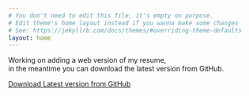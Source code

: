 ```yaml
---
# You don't need to edit this file, it's empty on purpose.
# Edit theme's home layout instead if you wanna make some changes
# See: https://jekyllrb.com/docs/themes/#overriding-theme-defaults
layout: home
---
```


Working on adding a web version of my resume, <br/>
in the meantime you can download the latest version from GitHub.

<a class='download-button' href="https://github.com/marioandrest/resume/raw/master/dist/resume_mario.tinoco_latest.pdf">Download
<span>Latest version from GitHub</span></a>
